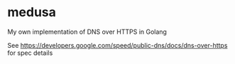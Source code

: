 # medusa
My own implementation of DNS over HTTPS in Golang

See https://developers.google.com/speed/public-dns/docs/dns-over-https for spec details
